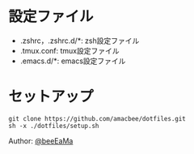 # 設定ファイル

 - .zshrc，.zshrc.d/*: zsh設定ファイル
 - .tmux.conf: tmux設定ファイル
 - .emacs.d/*: emacs設定ファイル

# セットアップ
```
git clone https://github.com/amacbee/dotfiles.git
sh -x ./dotfiles/setup.sh
```

Author: [@beeEaMa](https://twitter.com/beeEaMa)